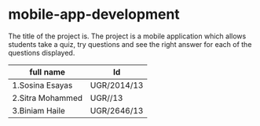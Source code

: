 # mobile-app-development
The title of the project is.
The project is a mobile application which allows students take a quiz, try questions and see the right answer for each of the questions displayed.

full name       | Id
--------------- |----------
1.Sosina Esayas | UGR/2014/13
2.Sitra Mohammed|UGR//13
3.Biniam Haile  |UGR/2646/13 
